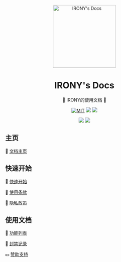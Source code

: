 <p align="center">
<img  alt="IRONY's Docs" src="https://cdn.jsdelivr.net/gh/ElainaFanBoy/picx-images-hosting@master/20230720/icon.png" width="200" height="200" alt="IRONY""/>
</p>

<h1 align="center">
IRONY's Docs
</h1>

<p align="center">
 📖 IRONY的使用文档 📖
</p>

<p align="center">
<a href="https://github.com/ElainaFanBoy/ElainaFanBoy.github.io/blob/main/LICENSE" target="__blank"><img alt="MIT" src="https://img.shields.io/github/license/ElainaFanBoy/IRONY?style=for-the-badge&logo=github&color=609966"></a>
<a href="https://www.codefactor.io/repository/github/elainafanboy/elainafanboy.github.io"><img src="https://img.shields.io/badge/CodeFactor-A+-00a393?style=for-the-badge&logo=codefactor&color=00B16A"></a>
<a href="https://github.com/ElainaFanBoy/ElainaFanBoy.github.io"><img src="https://img.shields.io/github/repo-size/ElainaFanBoy/ElainaFanBoy.github.io?style=for-the-badge&logo=github&color=609966)"></a>

<p align="center">
<a href="http://wpa.qq.com/msgrd?v=3&uin=712111161&site=qq&menu=yes"><img src="https://img.shields.io/badge/Nanako-712111161-red?style=for-the-badge&logo=tencentqq&color=FFADBC"></a>
<a href="https://qm.qq.com/q/dSUYVPcChq"><img src="https://img.shields.io/badge/重生之祭弃人打赢复活赛-973481508-red?style=for-the-badge&logo=tencentqq&color=3A8891"></a>

## 主页

🚀 [文档主页](https://elainafanboy.github.io/)

## 快速开始

🎉 [快速开始](https://elainafanboy.github.io/home.html)

📝 [使用条款](https://elainafanboy.github.io/terms-of-use.html)

📝 [隐私政策](https://elainafanboy.github.io/privacy-policy.html)


## 使用文档

📝 [功能列表](https://elainafanboy.github.io/helps.html)

🚫 [封禁记录](https://elainafanboy.github.io/banned.html)

💴 [赞助支持](https://elainafanboy.github.io/donates.html)
